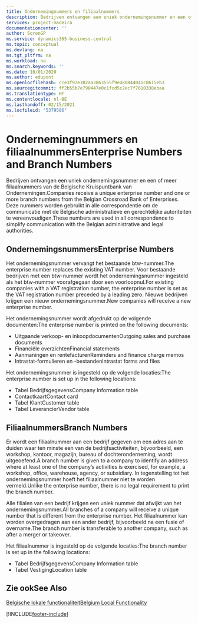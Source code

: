 ```yaml
---
title: Ondernemingnummers en filiaalnummers
description: Bedrijven ontvangen een uniek ondernemingsnummer en een of meer filiaalnummers van de Belgische Kruispuntbank van Ondernemingen. Deze nummers worden gebruikt in alle correspondentie om de communicatie met de Belgische administratieve en gerechtelijke autoriteiten te vereenvoudigen.
services: project-madeira
documentationcenter: ''
author: SorenGP
ms.service: dynamics365-business-central
ms.topic: conceptual
ms.devlang: na
ms.tgt_pltfrm: na
ms.workload: na
ms.search.keywords: ''
ms.date: 10/01/2020
ms.author: edupont
ms.openlocfilehash: cce3f97e302aa3863555f9e480844041c0615eb3
ms.sourcegitcommit: ff2b55b7e790447e0c1fcd5c2ec7f7610338ebaa
ms.translationtype: HT
ms.contentlocale: nl-BE
ms.lasthandoff: 02/15/2021
ms.locfileid: "5379586"
---
```

# <a name="enterprise-numbers-and-branch-numbers"></a><span data-ttu-id="b6deb-104">Ondernemingnummers en filiaalnummers</span><span class="sxs-lookup"><span data-stu-id="b6deb-104">Enterprise Numbers and Branch Numbers</span></span>
<span data-ttu-id="b6deb-105">Bedrijven ontvangen een uniek ondernemingsnummer en een of meer filiaalnummers van de Belgische Kruispuntbank van Ondernemingen.</span><span class="sxs-lookup"><span data-stu-id="b6deb-105">Companies receive a unique enterprise number and one or more branch numbers from the Belgian Crossroad Bank of Enterprises.</span></span> <span data-ttu-id="b6deb-106">Deze nummers worden gebruikt in alle correspondentie om de communicatie met de Belgische administratieve en gerechtelijke autoriteiten te vereenvoudigen.</span><span class="sxs-lookup"><span data-stu-id="b6deb-106">These numbers are used in all correspondence to simplify communication with the Belgian administrative and legal authorities.</span></span>  

## <a name="enterprise-numbers"></a><span data-ttu-id="b6deb-107">Ondernemingsnummers</span><span class="sxs-lookup"><span data-stu-id="b6deb-107">Enterprise Numbers</span></span>  
 <span data-ttu-id="b6deb-108">Het ondernemingsnummer vervangt het bestaande btw-nummer.</span><span class="sxs-lookup"><span data-stu-id="b6deb-108">The enterprise number replaces the existing VAT number.</span></span> <span data-ttu-id="b6deb-109">Voor bestaande bedrijven met een btw-nummer wordt het ondernemingsnummer ingesteld als het btw-nummer voorafgegaan door een voorloopnul.</span><span class="sxs-lookup"><span data-stu-id="b6deb-109">For existing companies with a VAT registration number, the enterprise number is set as the VAT registration number preceded by a leading zero.</span></span> <span data-ttu-id="b6deb-110">Nieuwe bedrijven krijgen een nieuw ondernemingsnummer.</span><span class="sxs-lookup"><span data-stu-id="b6deb-110">New companies will receive a new enterprise number.</span></span>  

 <span data-ttu-id="b6deb-111">Het ondernemingsnummer wordt afgedrukt op de volgende documenten:</span><span class="sxs-lookup"><span data-stu-id="b6deb-111">The enterprise number is printed on the following documents:</span></span>  

-   <span data-ttu-id="b6deb-112">Uitgaande verkoop- en inkoopdocumenten</span><span class="sxs-lookup"><span data-stu-id="b6deb-112">Outgoing sales and purchase documents</span></span>  
-   <span data-ttu-id="b6deb-113">Financiële overzichten</span><span class="sxs-lookup"><span data-stu-id="b6deb-113">Financial statements</span></span>  
-   <span data-ttu-id="b6deb-114">Aanmaningen en rentefacturen</span><span class="sxs-lookup"><span data-stu-id="b6deb-114">Reminders and finance charge memos</span></span>  
-   <span data-ttu-id="b6deb-115">Intrastat-formulieren en -bestanden</span><span class="sxs-lookup"><span data-stu-id="b6deb-115">Intrastat forms and files</span></span>  

<span data-ttu-id="b6deb-116">Het ondernemingsnummer is ingesteld op de volgende locaties:</span><span class="sxs-lookup"><span data-stu-id="b6deb-116">The enterprise number is set up in the following locations:</span></span>  

-   <span data-ttu-id="b6deb-117">Tabel Bedrijfsgegevens</span><span class="sxs-lookup"><span data-stu-id="b6deb-117">Company Information table</span></span>  
-   <span data-ttu-id="b6deb-118">Contactkaart</span><span class="sxs-lookup"><span data-stu-id="b6deb-118">Contact card</span></span>  
-   <span data-ttu-id="b6deb-119">Tabel Klant</span><span class="sxs-lookup"><span data-stu-id="b6deb-119">Customer table</span></span>  
-   <span data-ttu-id="b6deb-120">Tabel Leverancier</span><span class="sxs-lookup"><span data-stu-id="b6deb-120">Vendor table</span></span>  

## <a name="branch-numbers"></a><span data-ttu-id="b6deb-121">Filiaalnummers</span><span class="sxs-lookup"><span data-stu-id="b6deb-121">Branch Numbers</span></span>  
 <span data-ttu-id="b6deb-122">Er wordt een filiaalnummer aan een bedrijf gegeven om een adres aan te duiden waar ten minste een van de bedrijfsactiviteiten, bijvoorbeeld, een workshop, kantoor, magazijn, bureau of dochteronderneming, wordt uitgeoefend.</span><span class="sxs-lookup"><span data-stu-id="b6deb-122">A branch number is given to a company to identify an address where at least one of the company’s activities is exercised, for example, a workshop, office, warehouse, agency, or subsidiary.</span></span> <span data-ttu-id="b6deb-123">In tegenstelling tot het ondernemingsnummer hoeft het filiaalnummer niet te worden vermeld.</span><span class="sxs-lookup"><span data-stu-id="b6deb-123">Unlike the enterprise number, there is no legal requirement to print the branch number.</span></span>  

 <span data-ttu-id="b6deb-124">Alle filialen van een bedrijf krijgen een uniek nummer dat afwijkt van het ondernemingsnummer.</span><span class="sxs-lookup"><span data-stu-id="b6deb-124">All branches of a company will receive a unique number that is different from the enterprise number.</span></span> <span data-ttu-id="b6deb-125">Het filiaalnummer kan worden overgedragen aan een ander bedrijf, bijvoorbeeld na een fusie of overname.</span><span class="sxs-lookup"><span data-stu-id="b6deb-125">The branch number is transferable to another company, such as after a merger or takeover.</span></span>  

 <span data-ttu-id="b6deb-126">Het filiaalnummer is ingesteld op de volgende locaties:</span><span class="sxs-lookup"><span data-stu-id="b6deb-126">The branch number is set up in the following locations:</span></span>  

-   <span data-ttu-id="b6deb-127">Tabel Bedrijfsgegevens</span><span class="sxs-lookup"><span data-stu-id="b6deb-127">Company Information table</span></span>  
-   <span data-ttu-id="b6deb-128">Tabel Vestiging</span><span class="sxs-lookup"><span data-stu-id="b6deb-128">Location table</span></span>  

## <a name="see-also"></a><span data-ttu-id="b6deb-129">Zie ook</span><span class="sxs-lookup"><span data-stu-id="b6deb-129">See Also</span></span>  
 [<span data-ttu-id="b6deb-130">Belgische lokale functionaliteit</span><span class="sxs-lookup"><span data-stu-id="b6deb-130">Belgium Local Functionality</span></span>](belgium-local-functionality.md)


[!INCLUDE[footer-include](../../includes/footer-banner.md)]